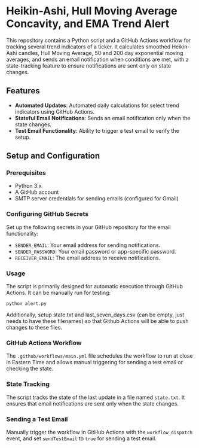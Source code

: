 # Heikin-Ashi, Hull Moving Average Concavity, and EMA Trend Alert

This repository contains a Python script and a GitHub Actions workflow for tracking several trend indicators of a ticker. It calculates smoothed Heikin-Ashi candles, Hull Moving Average, 50 and 200 day exponential moving averages, and sends an email notification when conditions are met, with a state-tracking feature to ensure notifications are sent only on state changes.

## Features

- **Automated Updates**: Automated daily calculations for select trend indicators using GitHub Actions.
- **Stateful Email Notifications**: Sends an email notification only when the state changes.
- **Test Email Functionality**: Ability to trigger a test email to verify the setup.

## Setup and Configuration

### Prerequisites

- Python 3.x
- A GitHub account
- SMTP server credentials for sending emails (configured for Gmail)


### Configuring GitHub Secrets

Set up the following secrets in your GitHub repository for the email functionality:

- `SENDER_EMAIL`: Your email address for sending notifications.
- `SENDER_PASSWORD`: Your email password or app-specific password.
- `RECEIVER_EMAIL`: The email address to receive notifications.

### Usage

The script is primarily designed for automatic execution through GitHub Actions. It can be manually run for testing: 
```
python alert.py
```

Additionally, setup state.txt and last_seven_days.csv (can be empty, just needs to have these filenames) so that Github Actions will be able to push changes to these files.

### GitHub Actions Workflow

The `.github/workflows/main.yml` file schedules the workflow to run at close in Eastern Time and allows manual triggering for sending a test email or checking the state.

### State Tracking

The script tracks the state of the last update in a file named `state.txt`. It ensures that email notifications are sent only when the state changes.

### Sending a Test Email

Manually trigger the workflow in GitHub Actions with the `workflow_dispatch` event, and set `sendTestEmail` to `true` for sending a test email.
